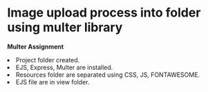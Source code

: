 <h1>Image upload process into folder using multer library</h1>

<strong>Multer Assignment</strong>

    
<li>Project folder created.</li>
<li>EJS, Express, Multer are installed.</li>
<li>Resources folder are separated using CSS, JS, FONTAWESOME.</li>
<li>EJS file are in view folder.</li>


